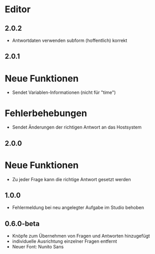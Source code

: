 Editor
======
## 2.0.2
- Antwortdaten verwenden subform (hoffentlich) korrekt

## 2.0.1
# Neue Funktionen
- Sendet Variablen-Informationen (nicht für "time")

# Fehlerbehebungen
- Sendet Änderungen der richtigen Antwort an das Hostsystem


## 2.0.0
# Neue Funktionen
- Zu jeder Frage kann die richtige Antwort gesetzt werden

## 1.0.0
- Fehlermeldung bei neu angelegter Aufgabe im Studio behoben

## 0.6.0-beta
- Knöpfe zum Übernehmen von Fragen und Antworten hinzugefügt
- individuelle Ausrichtung einzelner Fragen entfernt
- Neuer Font: Nunito Sans
